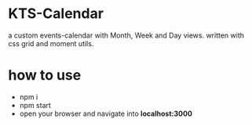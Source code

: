 # KTS-Calendar

a custom events-calendar with Month, Week and Day views.
written with css grid and moment utils.

# how to use

-   npm i
-   npm start
-   open your browser and navigate into **localhost:3000**

